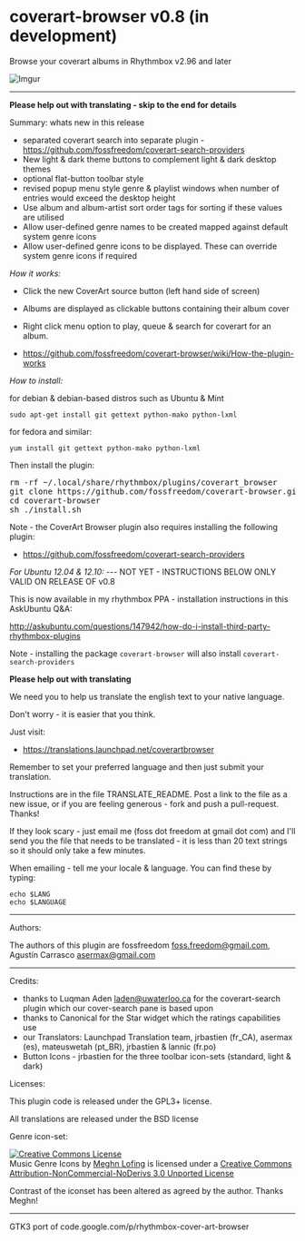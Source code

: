 coverart-browser v0.8 (in development)
================

Browse your coverart albums in Rhythmbox v2.96 and later

![Imgur](http://i.imgur.com/yXYmcOt.png)

-----------

**Please help out with translating - skip to the end for details**

Summary: whats new in this release

 - separated coverart search into separate plugin - https://github.com/fossfreedom/coverart-search-providers
 - New light & dark theme buttons to complement light & dark desktop themes
 - optional flat-button toolbar style
 - revised popup menu style genre & playlist windows when number of entries would exceed the desktop height
 - Use album and album-artist sort order tags for sorting if these values are utilised
 - Allow user-defined genre names to be created mapped against default system genre icons
 - Allow user-defined genre icons to be displayed. These can override system genre icons if required


*How it works:*

 - Click the new CoverArt source button (left hand side of screen)
 - Albums are displayed as clickable buttons containing their album cover
 - Right click menu option to play, queue & search for coverart for an album.

 - https://github.com/fossfreedom/coverart-browser/wiki/How-the-plugin-works

*How to install:*

for debian & debian-based distros such as Ubuntu & Mint

    sudo apt-get install git gettext python-mako python-lxml

for fedora and similar:

    yum install git gettext python-mako python-lxml

Then install the plugin:

<pre>
rm -rf ~/.local/share/rhythmbox/plugins/coverart_browser
git clone https://github.com/fossfreedom/coverart-browser.git -b master
cd coverart-browser
sh ./install.sh
</pre>

Note - the CoverArt Browser plugin also requires installing the following plugin:

 - https://github.com/fossfreedom/coverart-search-providers

*For Ubuntu 12.04 & 12.10:* --- NOT YET - INSTRUCTIONS BELOW ONLY VALID ON RELEASE OF v0.8

This is now available in my rhythmbox PPA - installation instructions in this AskUbuntu Q&A:

http://askubuntu.com/questions/147942/how-do-i-install-third-party-rhythmbox-plugins

Note - installing the package `coverart-browser` will also install `coverart-search-providers`

**Please help out with translating**

We need you to help us translate the english text to your native language.

Don't worry - it is easier that you think.

Just visit:

 - https://translations.launchpad.net/coverartbrowser

Remember to set your preferred language and then just submit your translation.

Instructions are in the file TRANSLATE_README. Post a link to the file as a new issue, or
if you are feeling generous - fork and push a pull-request. Thanks!

If they look scary - just email me (foss dot freedom at gmail dot com) and I'll send you the 
file that needs to be translated - it is less than 20 text strings so it should only take a
few minutes.

When emailing - tell me your locale & language.  You can find these by typing:

    echo $LANG
    echo $LANGUAGE

-------

Authors:

The authors of this plugin are fossfreedom <foss.freedom@gmail.com>, Agustín Carrasco <asermax@gmail.com>

-------

Credits:

 - thanks to Luqman Aden <laden@uwaterloo.ca> for the coverart-search plugin which our cover-search pane is based upon
 - thanks to Canonical for the Star widget which the ratings capabilities use
 - our Translators: Launchpad Translation team, jrbastien (fr_CA), asermax (es), mateuswetah (pt_BR), jrbastien & lannic (fr.po)
 - Button Icons - jrbastien for the three toolbar icon-sets (standard, light & dark)

 Licenses:

 This plugin code is released under the GPL3+ license.

 All translations are released under the BSD license

 Genre icon-set:
 
 <a rel="license" href="http://creativecommons.org/licenses/by-nc-nd/3.0/deed.en_US"><img alt="Creative Commons License" style="border-width:0" src="http://i.creativecommons.org/l/by-nc-nd/3.0/80x15.png" /></a><br /><span xmlns:dct="http://purl.org/dc/terms/" href="http://purl.org/dc/dcmitype/StillImage" property="dct:title" rel="dct:type">Music Genre Icons</span> by <a xmlns:cc="http://creativecommons.org/ns#" href="http://meghnlofing.com" property="cc:attributionName" rel="cc:attributionURL">Meghn Lofing</a> is licensed under a <a rel="license" href="http://creativecommons.org/licenses/by-nc-nd/3.0/deed.en_US">Creative Commons Attribution-NonCommercial-NoDerivs 3.0 Unported License</a>

Contrast of the iconset has been altered as agreed by the author.  Thanks Meghn!

------

GTK3 port of code.google.com/p/rhythmbox-cover-art-browser
